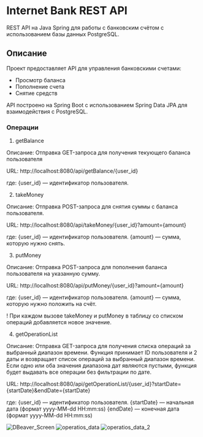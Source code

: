 # Internet Bank REST API

REST API на Java Spring для работы с банковским счётом с использованием базы данных PostgreSQL.

## Описание

Проект предоставляет API для управления банковскими счетами:
- Просмотр баланса
- Пополнение счета
- Снятие средств

API построено на Spring Boot с использованием Spring Data JPA для взаимодействия с PostgreSQL.

### Операции

1. getBalance

Описание:
Отправка GET-запроса для получения текующего баланса пользователя

URL:
http://localhost:8080/api/getBalance/{user_id}

где:
{user_id} — идентификатор пользователя.

2. takeMoney

Описание:
Отправка POST-запроса для снятия суммы с баланса пользователя.

URL:
http://localhost:8080/api/takeMoney/{user_id}?amount={amount}

где:
{user_id} — идентификатор пользователя.
{amount} — сумма, которую нужно снять.

3. putMoney

Описание:
Отправка POST-запроса для пополнения баланса пользователя на указанную сумму.

URL:
http://localhost:8080/api/putMoney/{user_id}?amount={amount}

где:
{user_id} — идентификатор пользователя.
{amount} — сумма, которую нужно положить на счёт.

! При каждом вызове takeMoney и putMoney в таблицу со списком операций добавляется новое значение.

4. getOperationList

Описание:
Отправка GET-запроса для получения списка операций за выбранный диапазон времени.
Функция принимает ID пользователя и 2 даты и возвращает список операций за выбранный диапазон времени.
Если одно или оба значения диапазона дат являются пустыми, функция будет выдавать все операции без фильтрации по дате.

URL:
http://localhost:8080/api/getOperationList/{user_id}?startDate={startDate}&endDate={startDate}

где:
{user_id} — идентификатор пользователя.
{startDate} — начальная дата (формат yyyy-MM-dd HH:mm:ss)
{endDate} — конечная дата (формат yyyy-MM-dd HH:mm:ss)
   

![DBeaver_Screen](https://github.com/user-attachments/assets/4bdee852-5c7a-4629-a0c1-d214862f5595)
![operatios_data](https://github.com/user-attachments/assets/dc4f9d5c-af30-4903-bc98-86b459befbb4)
![operatios_data_2](https://github.com/user-attachments/assets/1709e204-e933-4ecd-8950-929640060cb5)










